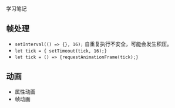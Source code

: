 学习笔记
## 帧处理
- `setInterval(() => {}, 16);` 自重复执行不安全，可能会发生积压。
- `let tick = { setTimeout(tick, 16);}`
- `let tick = () => {requestAnimationFrame(tick);}`

## 动画
- 属性动画
- 帧动画
